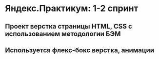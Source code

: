 # Яндекс.Практикум: 1-2 спринт

## Проект верстка страницы HTML, CSS с использованием методологии БЭМ
## Используется флекс-бокс верстка, анимации